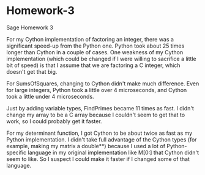 Homework-3
==========

Sage Homework 3

For my Cython implementation of factoring an integer, there was a significant speed-up from the Python one.
Python took about 25 times longer than Cython in a couple of cases.
One weakness of my Cython implementation (which could be changed if I were willing to sacrifice a little bit of speed) 
is that I assume that we are factoring a C integer, which doesn't get that big.

For SumsOfSquares, changing to Cython didn't make much difference.
Even for large integers, Python took a little over 4 microseconds, and Cython took a little under 4 microseconds.

Just by adding variable types, FindPrimes became 11 times as fast. 
I didn't change my array to be a C array because I couldn't seem to get that to work, so I could probably get it faster.

For my determinant function, I got Cython to be about twice as fast as my Python implementation.
I didn't take full advantage of the Cython types (for example, making my matrix a double**) because
I used a lot of Python-specific language in my original implementation like M[0:] that Cython didn't seem to like.
So I suspect I could make it faster if I changed some of that language.
